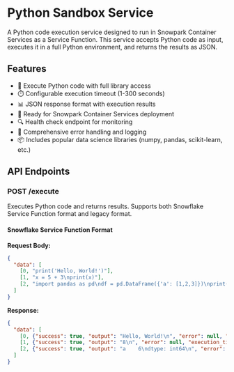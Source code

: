 # Python Sandbox Service

A Python code execution service designed to run in Snowpark Container Services as a Service Function. This service accepts Python code as input, executes it in a full Python environment, and returns the results as JSON.

## Features

- 🐍 Execute Python code with full library access
- ⏱️ Configurable execution timeout (1-300 seconds)
- 📊 JSON response format with execution results
- 🚀 Ready for Snowpark Container Services deployment
- 🔍 Health check endpoint for monitoring
- 📝 Comprehensive error handling and logging
- 📦 Includes popular data science libraries (numpy, pandas, scikit-learn, etc.)

## API Endpoints

### POST /execute
Executes Python code and returns results. Supports both Snowflake Service Function format and legacy format.

#### Snowflake Service Function Format
**Request Body:**
```json
{
  "data": [
    [0, "print('Hello, World!')"],
    [1, "x = 5 + 3\nprint(x)"],
    [2, "import pandas as pd\ndf = pd.DataFrame({'a': [1,2,3]})\nprint(df.sum())"]
  ]
}
```

**Response:**
```json
{
  "data": [
    [0, {"success": true, "output": "Hello, World!\n", "error": null, "execution_time": 0.001}],
    [1, {"success": true, "output": "8\n", "error": null, "execution_time": 0.002}],
    [2, {"success": true, "output": "a    6\ndtype: int64\n", "error": null, "execution_time": 0.015}]
  ]
}
```

